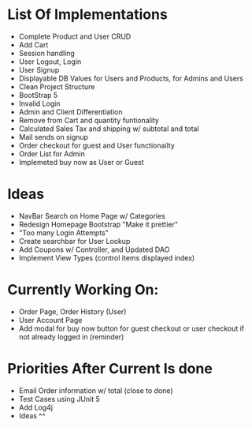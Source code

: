 # List Of Implementations
- Complete Product and User CRUD
- Add Cart
- Session handling 
- User Logout, Login
- User Signup 
- Displayable DB Values for Users and Products, for Admins and Users
- Clean Project Structure
- BootStrap 5
- Invalid Login
- Admin and Client Differentiation 
- Remove from Cart and quantity funtionality 
- Calculated Sales Tax and shipping w/ subtotal and total 
- Mail sends on signup
- Order checkout for guest and User functionailty 
- Order List for Admin
- Implemeted buy now as User or Guest 


# Ideas
- NavBar Search on Home Page w/ Categories 
- Redesign Homepage Bootstrap "Make it prettier"
- "Too many Login Attempts" 
- Create searchbar for User Lookup
- Add Coupons w/ Controller, and Updated DAO
- Implement View Types (control items displayed index)

# Currently Working On:
- Order Page, Order History (User)
- User Account Page
- Add modal for buy now button for guest checkout or user checkout if not already logged in (reminder)

# Priorities After Current Is done 
- Email Order information w/ total (close to done)
- Test Cases using JUnit 5
- Add Log4j
- Ideas ^^
